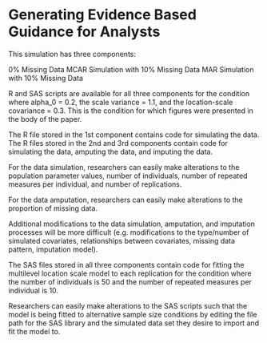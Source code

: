 # Generating Evidence Based Guidance for Analysts


















This simulation has three components:

0% Missing Data
MCAR Simulation with 10% Missing Data
MAR Simulation with 10% Missing Data

R and SAS scripts are available for all three components for the condition where alpha_0 = 0.2, the scale variance = 1.1, and the location-scale covariance = 0.3. This is the condition for which figures were presented in the body of the paper.

The R file stored in the 1st component contains code for simulating the data. The R files stored in the 2nd and 3rd components contain code for simulating the data, amputing the data, and imputing the data.

For the data simulation, researchers can easily make alterations to the population parameter values, number of individuals, number of repeated measures per individual, and number of replications.

For the data amputation, researchers can easily make alterations to the proportion of missing data.

Additional modifications to the data simulation, amputation, and imputation processes will be more difficult (e.g. modifications to the type/number of simulated covariates, relationships between covariates, missing data pattern, imputation model).

The SAS files stored in all three components contain code for fitting the multilevel location scale model to each replication for the condition where the number of individuals is 50 and the number of repeated measures per individual is 10.

Researchers can easily make alterations to the SAS scripts such that the model is being fitted to alternative sample size conditions by editing the file path for the SAS library and the simulated data set they desire to import and fit the model to.
